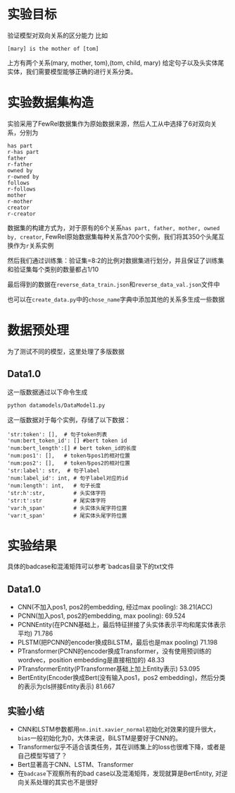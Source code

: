 # 实验目标
验证模型对双向关系的区分能力
比如
```
[mary] is the mother of [tom]
```
上方有两个关系(mary, mother, tom),(tom, child, mary)
给定句子以及头实体尾实体，我们需要模型能够正确的进行关系分类。

# 实验数据集构造
实验采用了FewRel数据集作为原始数据来源，然后人工从中选择了6对双向关系，分别为
```
has part
r-has part
father
r-father
owned by
r-owned by
follows
r-follows
mother
r-mother
creator
r-creator
```
数据集的构建方式为，对于原有的6个关系`has part, father, mother, owned by, creator`, FewRel原始数据集每种关系含700个实例，我们将其350个头尾互换作为`r`关系实例

然后我们通过训练集：验证集=8:2的比例对数据集进行划分，并且保证了训练集和验证集每个类别的数量都占1/10

最后得到的数据在`reverse_data_train.json`和`reverse_data_val.json`文件中

也可以在`create_data.py`中的`chose_name`字典中添加其他的关系多生成一些数据
# 数据预处理
为了测试不同的模型，这里处理了多版数据

## Data1.0
这一版数据通过以下命令生成
```bash
python datamodels/DataModel1.py
```
这一版数据对于每个实例，存储了以下数据：
```
'str:token': [],  # 句子token列表
'num:bert_token_id': [] #bert token id
'num:bert_length':[] # bert token_id的长度
'num:pos1': [],   # token与pos1的相对位置
'num:pos2': [],   # token与pos2的相对位置
'str:label': str,  # 句子label
'num:label_id': int, # 句子label对应的id
'num:length': int,   # 句子长度
'str:h':str,         # 头实体字符
'str:t':str          # 尾实体字符
'var:h_span'         # 头实体头尾字符位置
'var:t_span'         # 尾实体头尾字符位置
```

# 实验结果
具体的badcase和混淆矩阵可以参考`badcas目录下的txt文件
## Data1.0
- CNN(不加入pos1, pos2的embedding, 经过max pooling): 38.21(ACC)
- PCNN(加入pos1, pos2的embedding, max pooling): 69.524
- PCNNEntity(在PCNN基础上，最后特征拼接了头实体表示平均和尾实体表示平均) 71.786    
- PLSTM(把PCNN的encoder换成BiLSTM，最后也是max pooling) 71.198
- PTransformer(PCNN的encoder换成Transformer，没有使用预训练的wordvec，position embedding是直接相加的) 48.33
- PTransformerEntity(PTransformer基础上加上Entity表示) 53.095
- BertEntity(Encoder换成Bert(没有输入pos1，pos2 embedding)，然后分类的表示为cls拼接Entity表示) 81.667
## 实验小结
- CNN和LSTM参数都用`nn.init.xavier_normal`初始化对效果的提升很大，`bias`一般初始化为0，大体来说，BiLSTM是要好于CNN的。
- Transformer似乎不适合该类任务，其在训练集上的loss也很难下降，或者是自己模型写错了？
- Bert显著高于CNN、LSTM、Transformer
- 在`badcase`下观察所有的bad case以及混淆矩阵，发现就算是BertEntity, 对逆向关系处理的其实也不是很好

